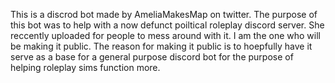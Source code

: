 This is a discrod bot made by AmeliaMakesMap on twitter. 
The purpose of this bot was to help with a now defunct poiltical roleplay discord server. She reccently uploaded for people to mess around with it. I am the one who will be making it public.
The reason for making it public is to hoepfully have it serve as a base for a general purpose discord bot for the purpose of helping roleplay sims function more.
